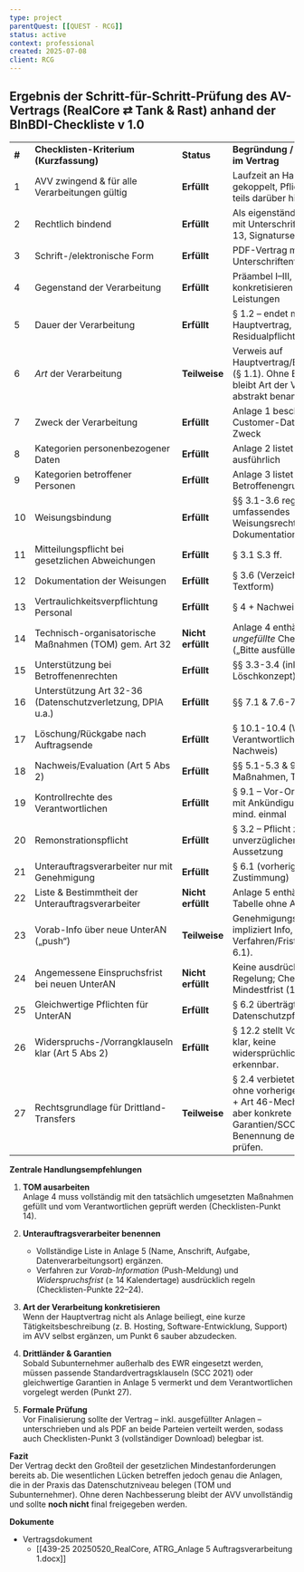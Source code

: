 ```yaml
---
type: project
parentQuest: [[QUEST - RCG]]
status: active
context: professional
created: 2025-07-08
client: RCG
---
```


## Ergebnis der Schritt-für-Schritt-Prüfung des AV-Vertrags (RealCore ⇄ Tank & Rast) anhand der BlnBDI-Checkliste v 1.0

|       |                                                            |                   |                                                                                                                                                 |
| ----- | ---------------------------------------------------------- | ----------------- | ----------------------------------------------------------------------------------------------------------------------------------------------- |
| **#** | **Checklisten-Kriterium (Kurzfassung)**                    | **Status**        | **Begründung / Fundstelle im Vertrag**                                                                                                          |
| 1     | AVV zwingend & für alle Verarbeitungen gültig              | **Erfüllt**       | Laufzeit an Hauptvertrag gekoppelt, Pflichten wirken teils darüber hinaus (§ 1.2)                                                               |
| 2     | Rechtlich bindend                                          | **Erfüllt**       | Als eigenständiger Vertrag mit Unterschriftsfeldern (§ 13, Signaturseite)                                                                       |
| 3     | Schrift-/elektronische Form                                | **Erfüllt**       | PDF-Vertrag mit Unterschriftenfeldern (s.o.)                                                                                                    |
| 4     | Gegenstand der Verarbeitung                                | **Erfüllt**       | Präambel I–III, §§ 1 & 2 konkretisieren Projekt & Leistungen                                                                                    |
| 5     | Dauer der Verarbeitung                                     | **Erfüllt**       | § 1.2 – endet mit Hauptvertrag, Residualpflichten geregelt                                                                                      |
| 6     | _Art_ der Verarbeitung                                     | **Teilweise**     | Verweis auf Hauptvertrag/Einzelverträge (§ 1.1). Ohne Einsicht dort bleibt Art der Vorgänge nur abstrakt benannt.                               |
| 7     | Zweck der Verarbeitung                                     | **Erfüllt**       | Anlage 1 beschreibt Customer-Data-Platform-Zweck                                                                                                |
| 8     | Kategorien personenbezogener Daten                         | **Erfüllt**       | Anlage 2 listet Datentypen ausführlich                                                                                                          |
| 9     | Kategorien betroffener Personen                            | **Erfüllt**       | Anlage 3 listet Betroffenengruppen                                                                                                              |
| 10    | Weisungsbindung                                            | **Erfüllt**       | §§ 3.1-3.6 regeln umfassendes Weisungsrecht & Dokumentation                                                                                     |
| 11    | Mitteilungspflicht bei gesetzlichen Abweichungen           | **Erfüllt**       | § 3.1 S.3 ff.                                                                                                                                   |
| 12    | Dokumentation der Weisungen                                | **Erfüllt**       | § 3.6 (Verzeichnis, Textform)                                                                                                                   |
| 13    | Vertraulichkeitsverpflichtung Personal                     | **Erfüllt**       | § 4 + Nachweispflicht                                                                                                                           |
| 14    | Technisch-organisatorische Maßnahmen (TOM) gem. Art 32     | **Nicht erfüllt** | Anlage 4 enthält nur _ungefüllte_ Checkbox-Liste („Bitte ausfüllen“)                                                                            |
| 15    | Unterstützung bei Betroffenenrechten                       | **Erfüllt**       | §§ 3.3-3.4 (inkl. Löschkonzept)                                                                                                                 |
| 16    | Unterstützung Art 32-36 (Datenschutzverletzung, DPIA u.a.) | **Erfüllt**       | §§ 7.1 & 7.6-7.7                                                                                                                                |
| 17    | Löschung/Rückgabe nach Auftragsende                        | **Erfüllt**       | § 10.1-10.4 (Wahlrecht des Verantwortlichen, Nachweis)                                                                                          |
| 18    | Nachweis/Evaluation (Art 5 Abs 2)                          | **Erfüllt**       | §§ 5.1-5.3 & 9.2-9.3 (TO-Maßnahmen, Testate)                                                                                                    |
| 19    | Kontrollrechte des Verantwortlichen                        | **Erfüllt**       | § 9.1 – Vor-Ort-Kontrollen mit Ankündigung, jährl. mind. einmal                                                                                 |
| 20    | Remonstrationspflicht                                      | **Erfüllt**       | § 3.2 – Pflicht zur unverzüglichen Info & Aussetzung                                                                                            |
| 21    | Unterauftragsverarbeiter nur mit Genehmigung               | **Erfüllt**       | § 6.1 (vorherige schriftl. Zustimmung)                                                                                                          |
| 22    | Liste & Bestimmtheit der Unterauftragsverarbeiter          | **Nicht erfüllt** | Anlage 5 enthält nur leere Tabelle ohne Angaben                                                                                                 |
| 23    | Vorab-Info über neue UnterAN („push“)                      | **Teilweise**     | Genehmigungspflicht impliziert Info, explizites Verfahren/Fristen fehlen (§ 6.1).                                                               |
| 24    | Angemessene Einspruchsfrist bei neuen UnterAN              | **Nicht erfüllt** | Keine ausdrückliche Regelung; Checklisten-Mindestfrist (14 Tage) fehlt.                                                                         |
| 25    | Gleichwertige Pflichten für UnterAN                        | **Erfüllt**       | § 6.2 überträgt „dieselben Datenschutzpflichten“                                                                                                |
| 26    | Widerspruchs-/Vorrangklauseln klar (Art 5 Abs 2)           | **Erfüllt**       | § 12.2 stellt Vorrangregel klar, keine widersprüchlichen Klauseln erkennbar.                                                                    |
| 27    | Rechtsgrundlage für Drittland-Transfers                    | **Teilweise**     | § 2.4 verbietet Transfer ohne vorherige Zustimmung + Art 46-Mechanismus, aber konkrete Garantien/SCCs erst bei Benennung des UnterAN zu prüfen. |
**Zentrale Handlungsempfehlungen**

1. **TOM ausarbeiten**  
    Anlage 4 muss vollständig mit den tatsächlich umgesetzten Maßnahmen gefüllt und vom Verantwortlichen geprüft werden (Checklisten-Punkt 14).
2. **Unterauftragsverarbeiter benennen**
	- Vollständige Liste in Anlage 5 (Name, Anschrift, Aufgabe, Datenverarbeitungsort) ergänzen.
	- Verfahren zur _Vorab-Information_ (Push-Meldung) und _Widerspruchsfrist_ (≥ 14 Kalendertage) ausdrücklich regeln (Checklisten-Punkte 22–24).

4. **Art der Verarbeitung konkretisieren**  
    Wenn der Hauptvertrag nicht als Anlage beiliegt, eine kurze Tätigkeitsbeschreibung (z. B. Hosting, Software-Entwicklung, Support) im AVV selbst ergänzen, um Punkt 6 sauber abzudecken.
5. **Drittländer & Garantien**  
    Sobald Subunternehmer außerhalb des EWR eingesetzt werden, müssen passende Standardvertragsklauseln (SCC 2021) oder gleichwertige Garantien in Anlage 5 vermerkt und dem Verantwortlichen vorgelegt werden (Punkt 27).
6. **Formale Prüfung**  
    Vor Finalisierung sollte der Vertrag – inkl. ausgefüllter Anlagen – unterschrieben und als PDF an beide Parteien verteilt werden, sodass auch Checklisten-Punkt 3 (vollständiger Download) belegbar ist.


**Fazit**  
Der Vertrag deckt den Großteil der gesetzlichen Mindestanforderungen bereits ab. Die wesentlichen Lücken betreffen jedoch genau die Anlagen, die in der Praxis das Datenschutzniveau belegen (TOM und Subunternehmer). Ohne deren Nachbesserung bleibt der AVV unvollständig und sollte **noch nicht** final freigegeben werden.

**Dokumente**
- Vertragsdokument
	- [[439-25 20250520_RealCore, ATRG_Anlage 5 Auftragsverarbeitung 1.docx]]
